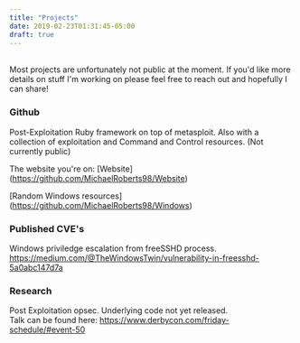 ```yaml
---
title: "Projects"
date: 2019-02-23T01:31:45-05:00
draft: true
---
```

<br />
Most projects are unfortunately not public at the moment. If you'd like more details on stuff I'm working on please feel free to reach out and hopefully I can share!


### Github
Post-Exploitation Ruby framework on top of metasploit. Also with a collection of exploitation and Command and Control resources.
(Not currently public)

The website you're on: [Website] (https://github.com/MichaelRoberts98/Website)

[Random Windows resources] (https://github.com/MichaelRoberts98/Windows)

### Published CVE's
Windows priviledge escalation from freeSSHD process. <br />
https://medium.com/@TheWindowsTwin/vulnerability-in-freesshd-5a0abc147d7a


### Research
Post Exploitation opsec. 
Underlying code not yet released. <br />
Talk can be found here: https://www.derbycon.com/friday-schedule/#event-50